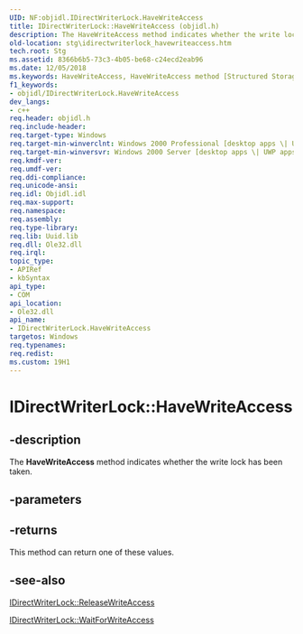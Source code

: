 ```yaml
---
UID: NF:objidl.IDirectWriterLock.HaveWriteAccess
title: IDirectWriterLock::HaveWriteAccess (objidl.h)
description: The HaveWriteAccess method indicates whether the write lock has been taken.
old-location: stg\idirectwriterlock_havewriteaccess.htm
tech.root: Stg
ms.assetid: 8366b6b5-73c3-4b05-be68-c24ecd2eab96
ms.date: 12/05/2018
ms.keywords: HaveWriteAccess, HaveWriteAccess method [Structured Storage], HaveWriteAccess method [Structured Storage],IDirectWriterLock interface, IDirectWriterLock interface [Structured Storage],HaveWriteAccess method, IDirectWriterLock.HaveWriteAccess, IDirectWriterLock::HaveWriteAccess, _stg_idirectwriterlock_havewriteaccess, objidl/IDirectWriterLock::HaveWriteAccess, stg.idirectwriterlock_havewriteaccess
f1_keywords:
- objidl/IDirectWriterLock.HaveWriteAccess
dev_langs:
- c++
req.header: objidl.h
req.include-header: 
req.target-type: Windows
req.target-min-winverclnt: Windows 2000 Professional [desktop apps \| UWP apps]
req.target-min-winversvr: Windows 2000 Server [desktop apps \| UWP apps]
req.kmdf-ver: 
req.umdf-ver: 
req.ddi-compliance: 
req.unicode-ansi: 
req.idl: Objidl.idl
req.max-support: 
req.namespace: 
req.assembly: 
req.type-library: 
req.lib: Uuid.lib
req.dll: Ole32.dll
req.irql: 
topic_type:
- APIRef
- kbSyntax
api_type:
- COM
api_location:
- Ole32.dll
api_name:
- IDirectWriterLock.HaveWriteAccess
targetos: Windows
req.typenames: 
req.redist: 
ms.custom: 19H1
---
```


# IDirectWriterLock::HaveWriteAccess


## -description


The <b>HaveWriteAccess</b> method indicates whether the write lock has been taken.


## -parameters






## -returns



This method can return one of these values.




## -see-also




<a href="https://docs.microsoft.com/windows/desktop/api/objidl/nf-objidl-idirectwriterlock-releasewriteaccess">IDirectWriterLock::ReleaseWriteAccess</a>



<a href="https://docs.microsoft.com/windows/desktop/api/objidl/nf-objidl-idirectwriterlock-waitforwriteaccess">IDirectWriterLock::WaitForWriteAccess</a>
 

 

